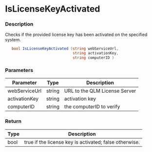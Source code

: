 # IsLicenseKeyActivated

### Description

Checks if the provided license key has been activated on the specified system.

```csharp
   bool IsLicenseKeyActivated (string webServiceUrl, 
                               string activationKey, 
                               string computerID )
```

### Parameters

| Parameter     |  Type  | Description                   |
| ------------- | :----: | ----------------------------- |
| webServiceUrl | string | URL to the QLM License Server |
| activationKey | string | activation key                |
| computerID    | string | the computerID to verify      |

### Return

| Type | Description                                            |
| ---- | ------------------------------------------------------ |
| bool | true if the license key is activated; false otherwise. |

